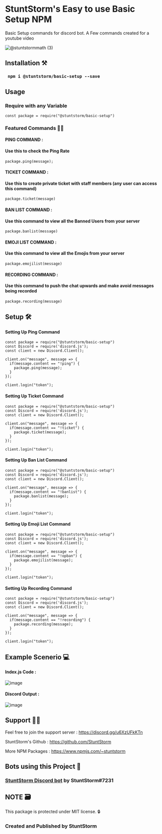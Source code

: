   # StuntStorm's Easy to use **Basic Setup NPM**

Basic Setup commands for discord bot. A Few commands created for a youtube video

![@stuntstormmath (3)](https://user-images.githubusercontent.com/56226566/124359639-7348c300-dc43-11eb-9ff2-126cb4bf98b3.png)



## Installation ⚒️

### ``` npm i @stuntstorm/basic-setup --save```

## Usage

### Require with any Variable
```
const package = require("@stuntstorm/basic-setup")
```

### Featured Commands 🐱‍🏍

#### PING COMMAND : 
#### Use this to check the Ping Rate

```
package.ping(message);
```
#### TICKET COMMAND : 
#### Use this to create private ticket with staff members (any user can access this command)

```
package.ticket(message)
```
#### BAN LIST COMMAND : 
#### Use this command to view all the Banned Users from your server

```
package.banlist(message)
```
#### EMOJI LIST COMMAND : 
#### Use this command to view all the Emojis from your server

```
package.emojilist(message)
```
#### RECORDING COMMAND : 
#### Use this command to push the chat upwards and make avoid messages being recorded

```
package.recording(message)
```

## Setup 🛠️

#### Setting Up Ping Command
```
const package = require("@stuntstorm/basic-setup")
const Discord = require('discord.js');
const client = new Discord.Client();

client.on("message", message => {
  if(message.content == "!ping") {
    package.ping(message);
  }
});

client.login("token");
```
#### Setting Up Ticket Command
```
const package = require("@stuntstorm/basic-setup")
const Discord = require('discord.js');
const client = new Discord.Client();

client.on("message", message => {
  if(message.content == "!ticket") {
    package.ticket(message);
  }
});

client.login("token");
```
#### Setting Up Ban List Command
```
const package = require("@stuntstorm/basic-setup")
const Discord = require('discord.js');
const client = new Discord.Client();

client.on("message", message => {
  if(message.content == "!banlist") {
    package.banlist(message);
  }
});

client.login("token");
```
#### Setting Up Emoji List Command
```
const package = require("@stuntstorm/basic-setup")
const Discord = require('discord.js');
const client = new Discord.Client();

client.on("message", message => {
  if(message.content == "!opban") {
    package.emojilist(message);
  }
});

client.login("token");
```
#### Setting Up Recording Command
```
const package = require("@stuntstorm/basic-setup")
const Discord = require('discord.js');
const client = new Discord.Client();

client.on("message", message => {
  if(message.content == "!recording") {
    package.recording(message);
  }
});

client.login("token");
```
## Example Scenerio 💻

#### Index.js Code : 
![image](https://user-images.githubusercontent.com/56226566/124360067-57deb780-dc45-11eb-8318-68d46e86a593.png)
#### Discord Output : 
![image](https://user-images.githubusercontent.com/56226566/124360578-46e37580-dc48-11eb-801d-52f10abfb62c.png)



## Support 🐱‍💻

Feel free to join the support server : https://discord.gg/u6XzUFkKTn

StuntStorm's Github : https://github.com/StuntStorm

More NPM Packages : https://www.npmjs.com/~stuntstorm

## Bots using this Project 👾
### [StuntStorm Discord bot](https://discord.com/oauth2/authorize?client_id=850011982777417759&scope=bot&permissions=268443702) by StuntStorm#7231

## NOTE 🗃️

This package is protected under MIT license. 🔒


### Created and Published by StuntStorm

